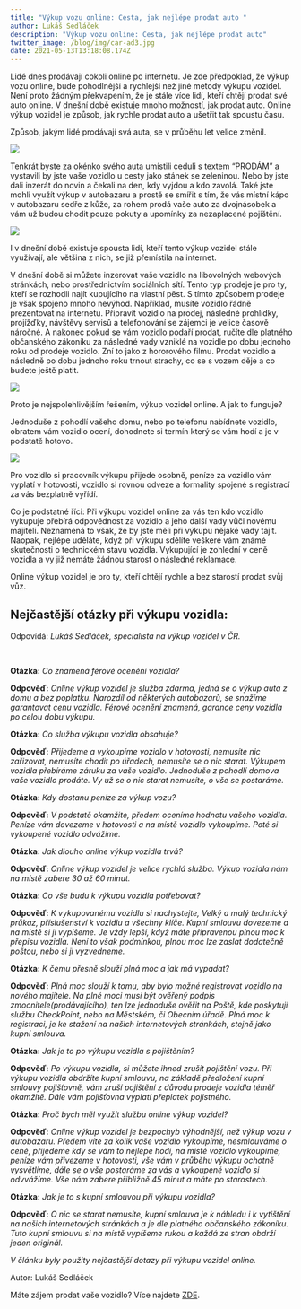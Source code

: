 ```yaml
---
title: "Výkup vozu online: Cesta, jak nejlépe prodat auto "
author: Lukáš Sedláček
description: "Výkup vozu online: Cesta, jak nejlépe prodat auto"
twitter_image: /blog/img/car-ad3.jpg
date: 2021-05-13T13:18:08.174Z
---
```

Lidé dnes prodávají cokoli online po internetu. Je zde předpoklad, že výkup vozu online, bude pohodlnější a rychlejší než jiné metody výkupu vozidel. Není proto žádným překvapením, že je stále více lidí, kteří chtějí prodat své auto online. V dnešní době existuje mnoho možností, jak prodat auto. Online výkup vozidel je způsob, jak rychle prodat auto a ušetřit tak spoustu času.

Způsob, jakým lidé prodávají svá auta, se v průběhu let velice změnil. 

![](/blog/img/car-5361190_1920.jpg)

Tenkrát byste za okénko svého auta umístili ceduli s textem “PRODÁM” a vystavili by jste vaše vozidlo u cesty jako stánek se zeleninou. Nebo by jste dali inzerát do novin a čekali na den, kdy vyjdou a kdo zavolá. Také jste mohli využít výkup v autobazaru a prostě se smířit s tím, že vás místní kápo v autobazaru sedře z kůže, za rohem prodá vaše auto za dvojnásobek a vám už budou chodit pouze pokuty a upomínky za nezaplacené pojištění.

![](/blog/img/photo-1603736506901-f3b226612f0c.jpg)

I v dnešní době existuje spousta lidí, kteří tento výkup vozidel stále využívají, ale většina z nich, se již přemístila na internet.

V dnešní době si můžete inzerovat vaše vozidlo na libovolných webových stránkách, nebo prostřednictvím sociálních sítí. Tento typ prodeje je pro ty, kteří se rozhodli najít kupujícího na vlastní pěst. S tímto způsobem prodeje je však spojeno mnoho nevýhod. Například, musíte vozidlo řádně prezentovat na internetu. Připravit vozidlo na prodej, následné prohlídky, projížďky, návštěvy servisů a telefonování se zájemci je velice časově náročné. A nakonec pokud se vám vozidlo podaří prodat, ručíte dle platného občanského zákoníku za následné vady vzniklé na vozidle po dobu jednoho roku od prodeje vozidlo. Zní to jako z hororového filmu. Prodat vozidlo a následně po dobu jednoho roku trnout strachy, co se s vozem děje a co budete ještě platit.   

![](/blog/img/photo-1548479019-1edbd60c39e2.jpg)

Proto je nejspolehlivějším řešením, výkup vozidel online. A jak to funguje?

Jednoduše z pohodlí vašeho domu, nebo po telefonu nabídnete vozidlo, obratem vám vozidlo ocení, dohodnete si termín který se vám hodí a je v podstatě hotovo.

![](/blog/img/car-finance-4516072_1920.jpg)

Pro vozidlo si pracovník výkupu přijede osobně, peníze za vozidlo vám vyplatí v hotovosti, vozidlo si rovnou odveze a formality spojené s registrací za vás bezplatně vyřídí.

Co je podstatné říci: Při výkupu vozidel online za vás ten kdo vozidlo vykupuje přebírá odpovědnost za vozidlo a jeho další vady vůči novému majiteli. Neznamená to však, že by jste měli při výkupu nějaké vady tajit. Naopak, nejlépe uděláte, když při výkupu sdělíte veškeré vám známé skutečnosti o technickém stavu vozidla. Vykupující je zohlední v ceně vozidla a vy již nemáte žádnou starost o následné reklamace.

Online výkup vozidel je pro ty, kteří chtějí rychle a bez starostí prodat svůj vůz.

## Nejčastější otázky při výkupu vozidla:

Odpovídá: *Lukáš Sedláček, specialista na výkup vozidel v ČR.*

 

**Otázka:** *Co znamená férové ocenění vozidla?*

**Odpověď:** *Online výkup vozidel je služba zdarma, jedná se o výkup auta z domu a bez poplatku. Narozdíl od některých autobazarů, se snažíme garantovat cenu vozidla. Férové ocenění znamená, garance ceny vozidla po celou dobu výkupu.* 

**Otázka:** *Co služba výkupu vozidla obsahuje?*

**Odpověď:** *Přijedeme a vykoupíme vozidlo v hotovosti, nemusíte nic zařizovat, nemusíte chodit po úřadech, nemusíte se o nic starat. Výkupem vozidla přebíráme záruku za vaše vozidlo. Jednoduše z pohodlí domova vaše vozidlo prodáte. Vy už se o nic starat nemusíte, o vše se postaráme.*

**Otázka:** *Kdy dostanu peníze za výkup vozu?*

**Odpověď:** *V podstatě okamžite, předem oceníme hodnotu vašeho vozidla. Peníze vám dovezeme v hotovosti a na místě vozidlo vykoupíme. Poté si vykoupené vozidlo odvážíme.*

**Otázka:** *Jak dlouho online výkup vozidla trvá?*

**Odpověď:** *Online výkup vozidel je velice rychlá služba. Výkup vozidla nám na místě zabere 30 až 60 minut.* 



**Otázka:** *Co vše budu k výkupu vozidla potřebovat?*

**Odpověď:** *K vykupovanému vozidlu si nachystejte, Velký a malý technický průkaz, příslušenství k vozidlu a všechny klíče. Kupní smlouvu dovezeme a na místě si ji vypíšeme. Je vždy lepší, když máte připravenou plnou moc k přepisu vozidla. Není to však podmínkou, plnou moc lze zaslat dodatečně poštou, nebo si ji vyzvedneme.*



**Otázka:** *K čemu přesně slouží plná moc a jak má vypadat?*

**Odpověď:** *Plná moc slouží k tomu, aby bylo možné registrovat vozidlo na nového majitele. Na plné moci musí být ověřený podpis zmocnitele(prodávajícího), ten lze jednoduše ověřit na Poště, kde poskytují službu CheckPoint, nebo na Městském, či Obecním úřadě. Plná moc k registraci, je ke stažení na našich internetových stránkách, stejně jako kupní smlouva.* 

**Otázka:** *Jak je to po výkupu vozidla s pojištěním?*

**Odpověď:** *Po výkupu vozidla, si můžete ihned zrušit pojištění vozu. Při výkupu vozidla obdržíte kupní smlouvu, na základě předložení kupní smlouvy pojišťovně, vám zruší pojištění z důvodu prodeje vozidla téměř okamžitě. Dále vám pojišťovna vyplatí přeplatek pojistného.*

**Otázka:** *Proč bych měl využít službu online výkup vozidel?*

**Odpověď:** *Online výkup vozidel je bezpochyb výhodnější, než výkup vozu v autobazaru. Předem víte za kolik vaše vozidlo vykoupíme, nesmlouváme o ceně, přijedeme kdy se vám to nejlépe hodí, na místě vozidlo vykoupíme, peníze vám přivezeme v hotovosti, vše vám v průběhu výkupu ochotně vysvětlíme, dále se o vše postaráme za vás a vykoupené vozidlo si odvvážíme. Vše nám zabere přibližně 45 minut a máte po starostech.*



**Otázka:** *Jak je to s kupní smlouvou při výkupu vozidla?*

**Odpověď:** *O nic se starat nemusíte, kupní smlouva je k náhledu i k vytištění na našich internetových stránkách a je dle platného občanského zákoníku. Tuto kupní smlouvu si na místě vypíšeme rukou a každá ze stran obdrží jeden originál.* 



*V článku byly použity nejčastější dotazy při výkupu vozidel online.* 



Autor: Lukáš Sedláček

Máte zájem prodat vaše vozidlo? Více najdete  [ZDE](https://www.dobryvykup.cz/).
